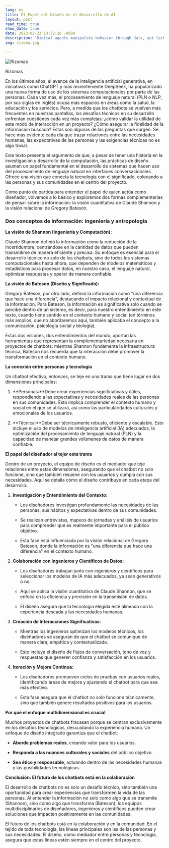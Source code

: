 ```yaml
---
lang: es
title: El Papel del Diseño en el Desarrollo de AI
layout: post
read_time: true
show_date: true
date: 2023-03-23 13:32:20 -0600
description: 'Digital agents manipulate behavior through data, yet lack human "eccentric positionality"—Plessner’s multi-perspective self-awareness enabling creativity and existential ambiguity — absent from the statistical logic of AI.'
img: rizoma.jpg

---
```


![Rizomas](./assets/img/rizoma.png)

Rizomas

En los últimos años, el avance de la inteligencia artificial generativa, en iniciativas como ChatGPT y más recientemente DeepSeek, ha popularizado una nueva forma de uso de los sistemas computacionales por parte de las personas. Cada vez más, el procesamiento de lenguaje natural (PLN o NLP, por sus siglas en inglés) ocupa más espacios en áreas como la salud, la educación y los servicios. Pero, a medida que los chatbots se vuelven más frecuentes en nuestras pantallas, los desafíos técnicos en su desarrollo enfrentan cuestiones cada vez más complejas: ¿cómo validar la utilidad de este modo de interacción en un proyecto? ¿Cómo asegurar la fidelidad de la información buscada? Estas son algunas de las preguntas que surgen. Se hace más evidente cada día que trazar relaciones entre las necesidades humanas, las expectativas de las personas y las exigencias técnicas no es algo trivial.  

Este texto presenta el argumento de que, a pesar de tener una historia en la investigación y desarrollo de la computación, las prácticas de diseño asumen un papel fundamental en el desarrollo de sistemas que hacen uso del procesamiento de lenguaje natural en interfaces conversacionales. Ofrece una visión que conecta la tecnología con el significado, colocando a las personas y sus comunidades en el centro del proyecto.

Como punto de partida para entender el papel de quien actúa como diseñador, volvamos a lo básico y exploremos dos formas complementarias de pensar sobre la información: la visión cuantitativa de Claude Shannon y la visión relacional de Gregory Bateson.

### **Dos conceptos de información: ingeniería y antropología**

**La visión de Shannon (Ingeniería y Computación):**

Claude Shannon definió la información como la reducción de la incertidumbre, centrándose en la cantidad de datos que pueden transmitirse de manera eficiente y precisa. Su enfoque es esencial para el desarrollo técnico no solo de los chatbots, sino de todos los sistemas computacionales hasta ahora, que dependen de modelos matemáticos y estadísticos para procesar datos, en nuestro caso, el lenguaje natural, optimizar respuestas y operar de manera confiable.  

**La visión de Bateson (Diseño y Significado):**

Gregory Bateson, por otro lado, definió la información como "una diferencia que hace una diferencia", destacando el impacto relacional y contextual de la información. Para Bateson, la información es significativa solo cuando se percibe dentro de un sistema, es decir, para nuestro entendimiento en este texto, cuando tiene sentido en el contexto humano y social (en términos más amplios, que no abordaremos aquí, también aplicaba el concepto a la comunicación, psicología social y biología).

Estas dos visiones, dos entendimientos del mundo, aportan las herramientas que representan la complementariedad necesaria en proyectos de chatbots: mientras Shannon fundamenta la infraestructura técnica, Bateson nos recuerda que la interacción debe promover la transformación en el contexto humano.

**La conexión entre personas y tecnología**

Un chatbot efectivo, entonces, se teje en una trama que tiene lugar en dos dimensiones principales:  

1.  **Personas:**Debe crear experiencias significativas y útiles, respondiendo a las expectativas y necesidades reales de las personas en sus comunidades. Esto implica comprender el contexto humano y social en el que se utilizará, así como las particularidades culturales y emocionales de los usuarios.
    
2.  **Técnica:**Debe ser técnicamente robusto, eficiente y escalable. Esto incluye el uso de modelos de inteligencia artificial (IA) adecuados, la optimización del procesamiento de lenguaje natural (PLN) y la capacidad de manejar grandes volúmenes de datos de manera confiable.
    

**El papel del diseñador al tejer esta trama**

Dentro de un proyecto, el equipo de diseño es el mediador que teje relaciones entre estas dimensiones, asegurando que el chatbot no solo funcione, sino que también resuene con los usuarios y cumpla con sus necesidades. Aquí se detalla cómo el diseño contribuye en cada etapa del desarrollo:  

1.  **Investigación y Entendimiento del Contexto:**
    
    -   Los diseñadores investigan profundamente las necesidades de las personas, sus hábitos y expectativas dentro de sus comunidades.
        
    -   Se realizan entrevistas, mapeos de jornadas y análisis de usuarios para comprender qué es realmente importante para el público objetivo.
        
    -   Esta fase está influenciada por la visión relacional de Gregory Bateson, donde la información es "una diferencia que hace una diferencia" en el contexto humano.
        
2.  **Colaboración con Ingenieros y Científicos de Datos:**
    
    -   Los diseñadores trabajan junto con ingenieros y científicos para seleccionar los modelos de IA más adecuados, ya sean generativos o no.
        
    -   Aquí se aplica la visión cuantitativa de Claude Shannon, que se enfoca en la eficiencia y precisión en la transmisión de datos.
        
    -   El diseño asegura que la tecnología elegida esté alineada con la experiencia deseada y las necesidades humanas.
        
3.  **Creación de Interacciones Significativas:**
    
    -   Mientras los ingenieros optimizan los modelos técnicos, los diseñadores se aseguran de que el chatbot se comunique de manera clara, empática y contextualizada.
        
    -   Esto incluye el diseño de flujos de conversación, tono de voz y respuestas que generen confianza y satisfacción en los usuarios.
        
4.  **Iteración y Mejora Continua:**
    
    -   Los diseñadores promueven ciclos de pruebas con usuarios reales, identificando áreas de mejora y ajustando el chatbot para que sea más efectivo.
        
    -   Esta fase asegura que el chatbot no solo funcione técnicamente, sino que también genere resultados positivos para los usuarios.
        

**Por qué el enfoque multidimensional es crucial**

Muchos proyectos de chatbots fracasan porque se centran exclusivamente en los desafíos tecnológicos, descuidando la experiencia humana. Un enfoque de diseño integrado garantiza que el chatbot:

-   **Aborde problemas reales**, creando valor para los usuarios.
    
-   **Responda a las nuances culturales y sociales** del público objetivo.
    
-   **Sea ético y responsable**, actuando dentro de las necesidades humanas y las posibilidades tecnológicas.
    

**Conclusión: El futuro de los chatbots está en la colaboración**

El desarrollo de chatbots no es solo un desafío técnico, sino también una oportunidad para crear experiencias que transformen la vida de las personas. Al entender la información no solo como algo que se transmite (Shannon), sino como algo que transforma (Bateson), los equipos multidisciplinarios de diseñadores, ingenieros y científicos pueden crear soluciones que impacten positivamente en las comunidades.  

El futuro de los chatbots está en la colaboración y en la comunidad. En el tejido de toda tecnología, las líneas principales son las de las personas y sus necesidades. El diseño, como mediador entre personas y tecnología, asegura que estas líneas estén siempre en el centro del proyecto.
